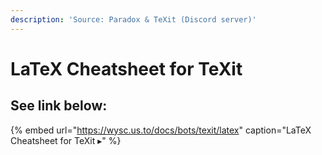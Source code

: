 ```yaml
---
description: 'Source: Paradox & TeXit (Discord server)'
---
```


# LaTeX Cheatsheet for TeXit

## See link below:

{% embed url="https://wysc.us.to/docs/bots/texit/latex" caption="LaTeX Cheatsheet for TeXit  ▸" %}

